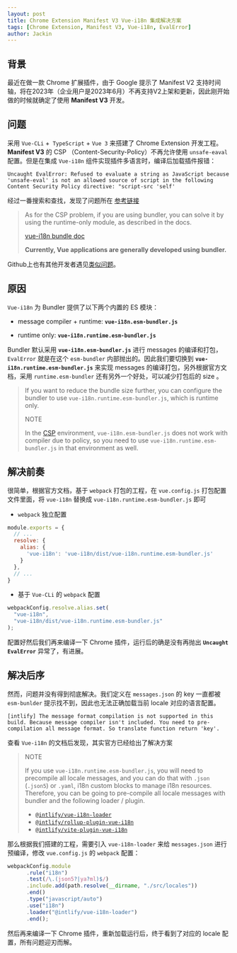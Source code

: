 ```yaml
---
layout: post
title: Chrome Extension Manifest V3 Vue-i18n 集成解决方案
tags: [Chrome Extension, Manifest V3, Vue-i18n, EvalError]
author: Jackin
---
```


## 背景

最近在做一款 Chrome 扩展插件，由于 Google 提示了 Manifest V2 支持时间轴，将在2023年（企业用户是2023年6月）不再支持V2上架和更新，因此刚开始做的时候就确定了使用 **Manifest V3** 开发。

## 问题

采用 `Vue-CLi` +` TypeScript` + `Vue 3` 来搭建了 Chrome Extension 开发工程。**Manifest V3** 的 CSP （Content-Security-Policy）不再允许使用 `unsafe-eaval` 配置。但是在集成 `Vue-i18n` 组件实现插件多语言时，编译后加载插件报错：

```raw
Uncaught EvalError: Refused to evaluate a string as JavaScript because 'unsafe-eval' is not an allowed source of script in the following Content Security Policy directive: "script-src 'self'
```



经过一番搜索和查找，发现了问题所在 [参考链接](https://github.com/intlify/vue-i18n-next/issues/543#issuecomment-864348217)

> As for the CSP problem, if you are using bundler, you can solve it by using the runtime-only module, as described in the docs.
>
> [vue-i18n bundle doc](https://vue-i18n.intlify.dev/ja/guide/advanced/optimization.html#improve-performance-and-reduce-bundle-size-with-runtime-build-only)
>
> **Currently, Vue applications are generally developed using bundler.**

Github上也有其他开发者遇见[类似问题](https://github.com/intlify/vue-i18n-next/issues/381)。

## 原因

`Vue-i18n` 为 Bundler 提供了以下两个内置的 ES 模块：

- message compiler + runtime: **`vue-i18n.esm-bundler.js`**

- runtime only: **`vue-i18n.runtime.esm-bundler.js`**

Bundler 默认采用 **``vue-i18n.esm-bundler.js``** 进行 messages 的编译和打包，`EvalError` 就是在这个 `esm-bundler` 内部抛出的。因此我们要切换到 **`vue-i18n.runtime.esm-bundler.js`** 来实现 messages 的编译打包，另外根据官方文档，采用 `runtime.esm-bundler` 还有另外一个好处，可以减少打包后的 size 。

> If you want to reduce the bundle size further, you can configure the bundler to use `vue-i18n.runtime.esm-bundler.js`, which is runtime only.
>
> NOTE
>
> In the [CSP](https://developer.mozilla.org/en-US/docs/Web/HTTP/CSP) environment, `vue-i18n.esm-bundler.js` does not work with compiler due to policy, so you need to use `vue-i18n.runtime.esm-bundler.js` in that environment as well.

## 解决前奏

很简单，根据官方文档，基于 `webpack` 打包的工程，在 `vue.config.js` 打包配置文件里面，将 `vue-i18n` 替换成 `vue-i18n.runtime.esm-bundler.js` 即可

- `webpack` 独立配置

``` js
module.exports = {
  // ...
  resolve: {
    alias: {
      'vue-i18n': 'vue-i18n/dist/vue-i18n.runtime.esm-bundler.js'
    }
  },
  // ...
}
```

- 基于 `Vue-CLi` 的 `webpack` 配置

```js
webpackConfig.resolve.alias.set(
  "vue-i18n",
  "vue-i18n/dist/vue-i18n.runtime.esm-bundler.js"
);
```

配置好然后我们再来编译一下 Chrome 插件，运行后的确是没有再抛出 **`Uncaught EvalError`** 异常了，有进展。

## 解决后序

然而，问题并没有得到彻底解决。我们定义在 `messages.json` 的 key 一直都被 `esm-bunlder` 提示找不到，因此也无法正确加载当前 locale 对应的语言配置。

```raw
[intlify] The message format compilation is not supported in this build. Because message compiler isn't included. You need to pre-compilation all message format. So translate function return 'key'.
```

查看 `Vue-i18n` 的文档后发现，其实官方已经给出了解决方案

> NOTE
>
> If you use `vue-i18n.runtime.esm-bundler.js`, you will need to precompile all locale messages, and you can do that with `.json` (`.json5`) or `.yaml`, i18n custom blocks to manage i18n resources. Therefore, you can be going to pre-compile all locale messages with bundler and the following loader / plugin.
>
> - [`@intlify/vue-i18n-loader`](https://github.com/intlify/bundle-tools/tree/main/packages/vue-i18n-loader)
> - [`@intlify/rollup-plugin-vue-i18n`](https://github.com/intlify/bundle-tools/tree/main/packages/rollup-plugin-vue-i18n)
> - [`@intlify/vite-plugin-vue-i18n`](https://github.com/intlify/bundle-tools/tree/main/packages/vite-plugin-vue-i18n)

那么根据我们搭建的工程，需要引入 `vue-i18n-loader` 来给 `messages.json` 进行预编译，修改 `vue.config.js`  的 `webpack` 配置：

```js
webpackConfig.module
      .rule("i18n")
      .test(/\.(json5?|ya?ml)$/)
      .include.add(path.resolve(__dirname, "./src/locales"))
      .end()
      .type("javascript/auto")
      .use("i18n")
      .loader("@intlify/vue-i18n-loader")
      .end();
```

然后再来编译一下 Chrome 插件，重新加载运行后，终于看到了对应的 locale 配置，所有问题迎刃而解。